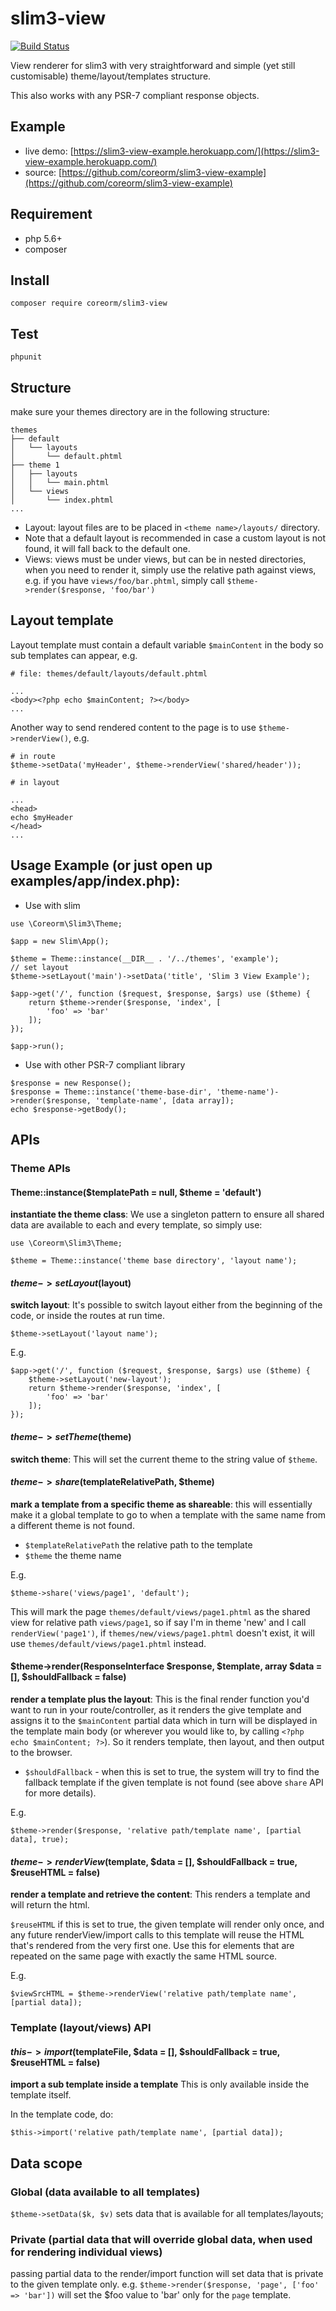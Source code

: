 # slim3-view

[![Build Status](https://travis-ci.org/coreorm/slim3-view.svg?branch=master)](https://travis-ci.org/coreorm/slim3-view)

View renderer for slim3 with very straightforward and simple (yet still customisable) theme/layout/templates structure.

This also works with any PSR-7 compliant response objects.

## Example 
- live demo: [https://slim3-view-example.herokuapp.com/](https://slim3-view-example.herokuapp.com/)
- source: [https://github.com/coreorm/slim3-view-example](https://github.com/coreorm/slim3-view-example)

## Requirement

- php 5.6+
- composer

## Install

`composer require coreorm/slim3-view`
 
## Test
 `phpunit`
 
## Structure
 
make sure your themes directory are in the following structure:

```
themes
├── default
│   └── layouts
│       └── default.phtml
├── theme 1
│   ├── layouts
│   │   └── main.phtml
│   └── views
│       └── index.phtml
...
```

- Layout: layout files are to be placed in `<theme name>/layouts/` directory.
- Note that a default layout is recommended in case a custom layout is not found, it will fall back to the default one.
- Views: views must be under views, but can be in nested directories, when you need to render it, simply use the relative path against views, e.g. if you have `views/foo/bar.phtml`, simply call `$theme->render($response, 'foo/bar')`

## Layout template

Layout template must contain a default variable `$mainContent` in the body so sub templates can appear, e.g.

```
# file: themes/default/layouts/default.phtml

...
<body><?php echo $mainContent; ?></body>
...
```

Another way to send rendered content to the page is to use `$theme->renderView()`, e.g.

```
# in route
$theme->setData('myHeader', $theme->renderView('shared/header'));

# in layout

...
<head>
echo $myHeader
</head>
...
```

## Usage Example (or just open up examples/app/index.php):

* Use with slim

```
use \Coreorm\Slim3\Theme;

$app = new Slim\App();

$theme = Theme::instance(__DIR__ . '/../themes', 'example');
// set layout
$theme->setLayout('main')->setData('title', 'Slim 3 View Example');

$app->get('/', function ($request, $response, $args) use ($theme) {
    return $theme->render($response, 'index', [
        'foo' => 'bar'
    ]);
});

$app->run();
```

* Use with other PSR-7 compliant library

```
$response = new Response();
$response = Theme::instance('theme-base-dir', 'theme-name')->render($response, 'template-name', [data array]);
echo $response->getBody();
```


## APIs
### Theme APIs
#### Theme::instance($templatePath = null, $theme = 'default') 
**instantiate the theme class**: We use a singleton pattern to ensure all shared data are available to each and every template, so simply use:

```
use \Coreorm\Slim3\Theme;

$theme = Theme::instance('theme base directory', 'layout name');
```

#### $theme->setLayout($layout) 
**switch layout**: It's possible to switch layout either from the beginning of the code, or inside the routes at run time.

```
$theme->setLayout('layout name');
```

E.g.

```
$app->get('/', function ($request, $response, $args) use ($theme) {
    $theme->setLayout('new-layout');
    return $theme->render($response, 'index', [
        'foo' => 'bar'
    ]);
});
```

#### $theme->setTheme($theme)
**switch theme**: This will set the current theme to the string value of `$theme`.

#### $theme->share($templateRelativePath, $theme)
**mark a template from a specific theme as shareable**: this will essentially make it a global template to go to when a template with the same name from a different theme is not found.

- `$templateRelativePath` the relative path to the template
- `$theme` the theme name

E.g.
```
$theme->share('views/page1', 'default');
```
This will mark the page `themes/default/views/page1.phtml` as the shared view for relative path `views/page1`, so if say I'm in theme 'new' and I call `renderView('page1')`, if `themes/new/views/page1.phtml` doesn't exist, it will use `themes/default/views/page1.phtml` instead.


#### $theme->render(ResponseInterface $response, $template, array $data = [], $shouldFallback = false)
**render a template plus the layout**: This is the final render function you'd want to run in your route/controller, as it renders the give template and assigns it to the `$mainContent` partial data which in turn will be displayed in the template main body (or wherever you would like to, by calling `<?php echo $mainContent; ?>`). So it renders template, then layout, and then output to the browser.

- `$shouldFallback` - when this is set to true, the system will try to find the fallback template if the given template is not found (see above `share` API for more details).

E.g.

```
$theme->render($response, 'relative path/template name', [partial data], true);
```

#### $theme->renderView($template, $data = [], $shouldFallback = true, $reuseHTML = false)
**render a template and retrieve the content**: This renders a template and will return the html.

`$reuseHTML` if this is set to true, the given template will render only once, and any future renderView/import calls to this template will reuse the HTML that's rendered from the very first one. Use this for elements that are repeated on the same page with exactly the same HTML source.

E.g.

```
$viewSrcHTML = $theme->renderView('relative path/template name', [partial data]);
```

### Template (layout/views) API
#### $this->import($templateFile, $data = [], $shouldFallback = true, $reuseHTML = false)
**import a sub template inside a template** This is only available inside the template itself.

In the template code, do:
```
$this->import('relative path/template name', [partial data]);
```

## Data scope

### Global (data available to all templates)

`$theme->setData($k, $v)` sets data that is available for all templates/layouts;

### Private (partial data that will override global data, when used for rendering individual views)
passing partial data to the render/import function will set data that is private to the given template only. 
e.g. `$theme->render($response, 'page', ['foo' => 'bar'])` will set the $foo value to 'bar' only for the `page` template.

